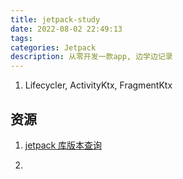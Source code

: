 ```yaml
---
title: jetpack-study
date: 2022-08-02 22:49:13
tags:
categories: Jetpack
description: 从零开发一款app, 边学边记录
---
```


1. Lifecycler, ActivityKtx, FragmentKtx

## 资源

1. [jetpack 库版本查询](https://developer.android.com/jetpack/androidx/releases/activity)

2. 
